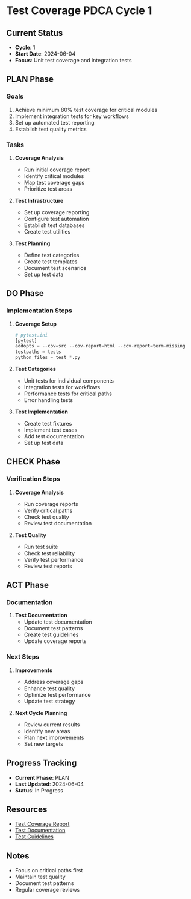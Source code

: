 # Test Coverage PDCA Cycle 1

## Current Status
- **Cycle**: 1
- **Start Date**: 2024-06-04
- **Focus**: Unit test coverage and integration tests

## PLAN Phase

### Goals
1. Achieve minimum 80% test coverage for critical modules
2. Implement integration tests for key workflows
3. Set up automated test reporting
4. Establish test quality metrics

### Tasks
1. **Coverage Analysis**
   - Run initial coverage report
   - Identify critical modules
   - Map test coverage gaps
   - Prioritize test areas

2. **Test Infrastructure**
   - Set up coverage reporting
   - Configure test automation
   - Establish test databases
   - Create test utilities

3. **Test Planning**
   - Define test categories
   - Create test templates
   - Document test scenarios
   - Set up test data

## DO Phase

### Implementation Steps
1. **Coverage Setup**
   ```python
   # pytest.ini
   [pytest]
   addopts = --cov=src --cov-report=html --cov-report=term-missing
   testpaths = tests
   python_files = test_*.py
   ```

2. **Test Categories**
   - Unit tests for individual components
   - Integration tests for workflows
   - Performance tests for critical paths
   - Error handling tests

3. **Test Implementation**
   - Create test fixtures
   - Implement test cases
   - Add test documentation
   - Set up test data

## CHECK Phase

### Verification Steps
1. **Coverage Analysis**
   - Run coverage reports
   - Verify critical paths
   - Check test quality
   - Review test documentation

2. **Test Quality**
   - Run test suite
   - Check test reliability
   - Verify test performance
   - Review test reports

## ACT Phase

### Documentation
1. **Test Documentation**
   - Update test documentation
   - Document test patterns
   - Create test guidelines
   - Update coverage reports

### Next Steps
1. **Improvements**
   - Address coverage gaps
   - Enhance test quality
   - Optimize test performance
   - Update test strategy

2. **Next Cycle Planning**
   - Review current results
   - Identify new areas
   - Plan next improvements
   - Set new targets

## Progress Tracking
- **Current Phase**: PLAN
- **Last Updated**: 2024-06-04
- **Status**: In Progress

## Resources
- [Test Coverage Report](coverage_report.html)
- [Test Documentation](docs/testing.md)
- [Test Guidelines](docs/test_guidelines.md)

## Notes
- Focus on critical paths first
- Maintain test quality
- Document test patterns
- Regular coverage reviews 